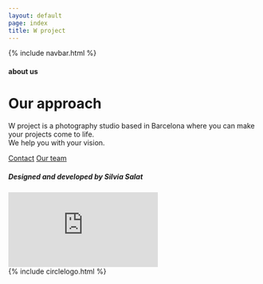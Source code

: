 ```yaml
---
layout: default
page: index
title: W project
---
```


{% include navbar.html %}

<div class="about-section">
<div class="about-text-container">
    <h4 class="about-tag">about us</h4>
    <div class="about-text-content-container">
        <h1 class="about-title">Our approach</h1>
        <p class="about-parag">W project is a photography studio based in Barcelona where you can make your projects come to life.
    <br>We help you with your vision.</p>
        <div class="about-buttons-container">
        <a class="about-button contact-btn" href="/contact">Contact</a>
        <a class="about-button team-btn" href="/team">Our team</a>
        </div>
    </div>
    <h5 class="footer">Designed and developed by <span class="footer-span">Silvia Salat</span></h5>
</div>
<div class="video-container">
    <iframe src="https://streamable.com/e/60e5pr?autoplay=1&nocontrols=1" frameborder="0">
    </iframe>
</div>
</div>
{% include circlelogo.html %}

 <script src="../js/circlelogo.js"></script>
 <script src="../js/bgvideo.js"></script>
